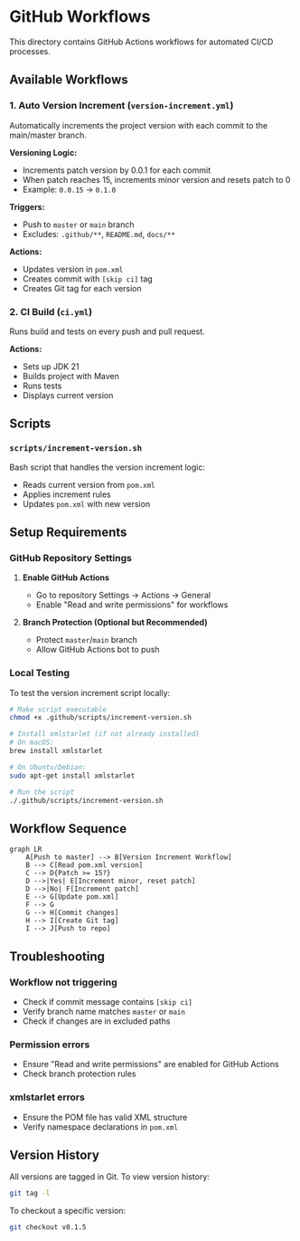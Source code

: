 # GitHub Workflows

This directory contains GitHub Actions workflows for automated CI/CD processes.

## Available Workflows

### 1. Auto Version Increment (`version-increment.yml`)
Automatically increments the project version with each commit to the main/master branch.

**Versioning Logic:**
- Increments patch version by 0.0.1 for each commit
- When patch reaches 15, increments minor version and resets patch to 0
- Example: `0.0.15` → `0.1.0`

**Triggers:**
- Push to `master` or `main` branch
- Excludes: `.github/**`, `README.md`, `docs/**`

**Actions:**
- Updates version in `pom.xml`
- Creates commit with `[skip ci]` tag
- Creates Git tag for each version

### 2. CI Build (`ci.yml`)
Runs build and tests on every push and pull request.

**Actions:**
- Sets up JDK 21
- Builds project with Maven
- Runs tests
- Displays current version

## Scripts

### `scripts/increment-version.sh`
Bash script that handles the version increment logic:
- Reads current version from `pom.xml`
- Applies increment rules
- Updates `pom.xml` with new version

## Setup Requirements

### GitHub Repository Settings

1. **Enable GitHub Actions**
   - Go to repository Settings → Actions → General
   - Enable "Read and write permissions" for workflows

2. **Branch Protection (Optional but Recommended)**
   - Protect `master`/`main` branch
   - Allow GitHub Actions bot to push

### Local Testing

To test the version increment script locally:

```bash
# Make script executable
chmod +x .github/scripts/increment-version.sh

# Install xmlstarlet (if not already installed)
# On macOS:
brew install xmlstarlet

# On Ubuntu/Debian:
sudo apt-get install xmlstarlet

# Run the script
./.github/scripts/increment-version.sh
```

## Workflow Sequence

```mermaid
graph LR
    A[Push to master] --> B[Version Increment Workflow]
    B --> C[Read pom.xml version]
    C --> D{Patch >= 15?}
    D -->|Yes| E[Increment minor, reset patch]
    D -->|No| F[Increment patch]
    E --> G[Update pom.xml]
    F --> G
    G --> H[Commit changes]
    H --> I[Create Git tag]
    I --> J[Push to repo]
```

## Troubleshooting

### Workflow not triggering
- Check if commit message contains `[skip ci]`
- Verify branch name matches `master` or `main`
- Check if changes are in excluded paths

### Permission errors
- Ensure "Read and write permissions" are enabled for GitHub Actions
- Check branch protection rules

### xmlstarlet errors
- Ensure the POM file has valid XML structure
- Verify namespace declarations in `pom.xml`

## Version History

All versions are tagged in Git. To view version history:

```bash
git tag -l
```

To checkout a specific version:

```bash
git checkout v0.1.5
```
